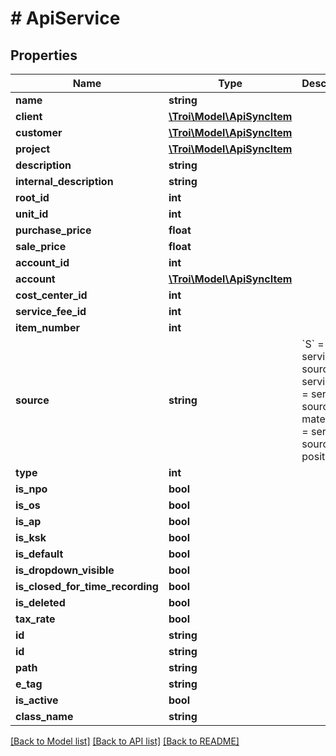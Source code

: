 # # ApiService

## Properties

Name | Type | Description | Notes
------------ | ------------- | ------------- | -------------
**name** | **string** |  | [optional]
**client** | [**\Troi\Model\ApiSyncItem**](ApiSyncItem.md) |  | [optional]
**customer** | [**\Troi\Model\ApiSyncItem**](ApiSyncItem.md) |  | [optional]
**project** | [**\Troi\Model\ApiSyncItem**](ApiSyncItem.md) |  | [optional]
**description** | **string** |  | [optional]
**internal_description** | **string** |  | [optional]
**root_id** | **int** |  | [optional]
**unit_id** | **int** |  | [optional]
**purchase_price** | **float** |  | [optional]
**sale_price** | **float** |  | [optional]
**account_id** | **int** |  | [optional]
**account** | [**\Troi\Model\ApiSyncItem**](ApiSyncItem.md) |  | [optional]
**cost_center_id** | **int** |  | [optional]
**service_fee_id** | **int** |  | [optional]
**item_number** | **int** |  | [optional]
**source** | **string** | &#x60;S&#x60; &#x3D; service source service &#x60;M&#x60; &#x3D; service source material &#x60;P&#x60; &#x3D; service source position | [optional]
**type** | **int** |  | [optional]
**is_npo** | **bool** |  | [optional]
**is_os** | **bool** |  | [optional]
**is_ap** | **bool** |  | [optional]
**is_ksk** | **bool** |  | [optional]
**is_default** | **bool** |  | [optional]
**is_dropdown_visible** | **bool** |  | [optional]
**is_closed_for_time_recording** | **bool** |  | [optional]
**is_deleted** | **bool** |  | [optional]
**tax_rate** | **bool** |  | [optional]
**id** | **string** |  | [optional]
**id** | **string** |  | [optional]
**path** | **string** |  | [optional]
**e_tag** | **string** |  | [optional]
**is_active** | **bool** |  | [optional]
**class_name** | **string** |  | [optional]

[[Back to Model list]](../../README.md#models) [[Back to API list]](../../README.md#endpoints) [[Back to README]](../../README.md)
